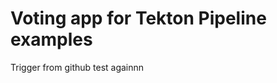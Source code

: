 # Voting app for Tekton Pipeline examples
Trigger from github test againnn
































